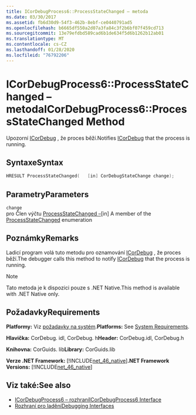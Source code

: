 ```yaml
---
title: ICorDebugProcess6::ProcessStateChanged – metoda
ms.date: 03/30/2017
ms.assetid: fb6d30d9-54f3-462b-8ebf-ce0440791ad5
ms.openlocfilehash: b6665df550a2d07a3fa84c3f2b6bf07f459cd713
ms.sourcegitcommit: 13e79efdbd589cad6b1de634f5d6b1262b12ab01
ms.translationtype: MT
ms.contentlocale: cs-CZ
ms.lasthandoff: 01/28/2020
ms.locfileid: "76792206"
---
```

# <a name="icordebugprocess6processstatechanged-method"></a><span data-ttu-id="a00c3-102">ICorDebugProcess6::ProcessStateChanged – metoda</span><span class="sxs-lookup"><span data-stu-id="a00c3-102">ICorDebugProcess6::ProcessStateChanged Method</span></span>
<span data-ttu-id="a00c3-103">Upozorní [ICorDebug](icordebug-interface.md) , že proces běží.</span><span class="sxs-lookup"><span data-stu-id="a00c3-103">Notifies [ICorDebug](icordebug-interface.md) that the process is running.</span></span>  
  
## <a name="syntax"></a><span data-ttu-id="a00c3-104">Syntaxe</span><span class="sxs-lookup"><span data-stu-id="a00c3-104">Syntax</span></span>  
  
```cpp  
HRESULT ProcessStateChanged(   [in] CorDebugStateChange change);  
```  
  
## <a name="parameters"></a><span data-ttu-id="a00c3-105">Parametry</span><span class="sxs-lookup"><span data-stu-id="a00c3-105">Parameters</span></span>  
 `change`  
 <span data-ttu-id="a00c3-106">pro Člen výčtu [ProcessStateChanged –](icordebugprocess6-processstatechanged-method.md)</span><span class="sxs-lookup"><span data-stu-id="a00c3-106">[in] A member of the [ProcessStateChanged](icordebugprocess6-processstatechanged-method.md) enumeration</span></span>  
  
## <a name="remarks"></a><span data-ttu-id="a00c3-107">Poznámky</span><span class="sxs-lookup"><span data-stu-id="a00c3-107">Remarks</span></span>  
 <span data-ttu-id="a00c3-108">Ladicí program volá tuto metodu pro oznamování [ICorDebug](icordebug-interface.md) , že proces běží.</span><span class="sxs-lookup"><span data-stu-id="a00c3-108">The debugger calls this method to notify [ICorDebug](icordebug-interface.md) that the process is running.</span></span>  
  
> [!NOTE]
> <span data-ttu-id="a00c3-109">Tato metoda je k dispozici pouze s .NET Native.</span><span class="sxs-lookup"><span data-stu-id="a00c3-109">This method is available with .NET Native only.</span></span>  
  
## <a name="requirements"></a><span data-ttu-id="a00c3-110">Požadavky</span><span class="sxs-lookup"><span data-stu-id="a00c3-110">Requirements</span></span>  
 <span data-ttu-id="a00c3-111">**Platformy:** Viz [požadavky na systém](../../../../docs/framework/get-started/system-requirements.md).</span><span class="sxs-lookup"><span data-stu-id="a00c3-111">**Platforms:** See [System Requirements](../../../../docs/framework/get-started/system-requirements.md).</span></span>  
  
 <span data-ttu-id="a00c3-112">**Hlavička:** CorDebug. idl, CorDebug. h</span><span class="sxs-lookup"><span data-stu-id="a00c3-112">**Header:** CorDebug.idl, CorDebug.h</span></span>  
  
 <span data-ttu-id="a00c3-113">**Knihovna:** CorGuids. lib</span><span class="sxs-lookup"><span data-stu-id="a00c3-113">**Library:** CorGuids.lib</span></span>  
  
 <span data-ttu-id="a00c3-114">**Verze .NET Framework:** [!INCLUDE[net_46_native](../../../../includes/net-46-native-md.md)]</span><span class="sxs-lookup"><span data-stu-id="a00c3-114">**.NET Framework Versions:** [!INCLUDE[net_46_native](../../../../includes/net-46-native-md.md)]</span></span>  
  
## <a name="see-also"></a><span data-ttu-id="a00c3-115">Viz také:</span><span class="sxs-lookup"><span data-stu-id="a00c3-115">See also</span></span>

- [<span data-ttu-id="a00c3-116">ICorDebugProcess6 – rozhraní</span><span class="sxs-lookup"><span data-stu-id="a00c3-116">ICorDebugProcess6 Interface</span></span>](icordebugprocess6-interface.md)
- [<span data-ttu-id="a00c3-117">Rozhraní pro ladění</span><span class="sxs-lookup"><span data-stu-id="a00c3-117">Debugging Interfaces</span></span>](debugging-interfaces.md)
